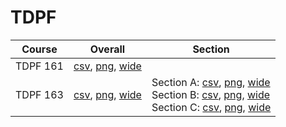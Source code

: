 # TDPF

| Course | Overall | Section |
| ------ | ------- | ------- |
| TDPF 161 | [csv](https://github.com/UCSD-Historical-Enrollment-Data/2025Winter/blob/main/overall/TDPF%20161.csv), [png](https://raw.githubusercontent.com/UCSD-Historical-Enrollment-Data/2025Winter/main/plot_overall/TDPF%20161.png), [wide](https://raw.githubusercontent.com/UCSD-Historical-Enrollment-Data/2025Winter/main/plot_overall_wide/TDPF%20161.png) |  |
| TDPF 163 | [csv](https://github.com/UCSD-Historical-Enrollment-Data/2025Winter/blob/main/overall/TDPF%20163.csv), [png](https://raw.githubusercontent.com/UCSD-Historical-Enrollment-Data/2025Winter/main/plot_overall/TDPF%20163.png), [wide](https://raw.githubusercontent.com/UCSD-Historical-Enrollment-Data/2025Winter/main/plot_overall_wide/TDPF%20163.png) | Section A: [csv](https://github.com/UCSD-Historical-Enrollment-Data/2025Winter/blob/main/section/TDPF%20163_A.csv), [png](https://raw.githubusercontent.com/UCSD-Historical-Enrollment-Data/2025Winter/main/plot_section/TDPF%20163_A.png), [wide](https://raw.githubusercontent.com/UCSD-Historical-Enrollment-Data/2025Winter/main/plot_section_wide/TDPF%20163_A.png)<br>Section B: [csv](https://github.com/UCSD-Historical-Enrollment-Data/2025Winter/blob/main/section/TDPF%20163_B.csv), [png](https://raw.githubusercontent.com/UCSD-Historical-Enrollment-Data/2025Winter/main/plot_section/TDPF%20163_B.png), [wide](https://raw.githubusercontent.com/UCSD-Historical-Enrollment-Data/2025Winter/main/plot_section_wide/TDPF%20163_B.png)<br>Section C: [csv](https://github.com/UCSD-Historical-Enrollment-Data/2025Winter/blob/main/section/TDPF%20163_C.csv), [png](https://raw.githubusercontent.com/UCSD-Historical-Enrollment-Data/2025Winter/main/plot_section/TDPF%20163_C.png), [wide](https://raw.githubusercontent.com/UCSD-Historical-Enrollment-Data/2025Winter/main/plot_section_wide/TDPF%20163_C.png) |
